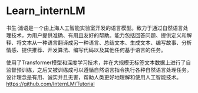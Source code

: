 # Learn_internLM

书生·浦语是一个由上海人工智能实验室开发的语言模型。致力于通过自然语言处理技术，为用户提供准确、有用且友好的帮助。能力包括回答问题、提供定义和解释、将文本从一种语言翻译成另一种语言、总结文本、生成文本、编写故事、分析情感、提供推荐、开发算法、编写代码以及其他任何基于语言的任务。

使用了Transformer模型和深度学习技术，并在大规模无标签文本数据上进行了自监督预训练，之后又被训练成可以遵循自然语言指令执行各种自然语言处理任务。设计理念是有用、诚实并且无害，帮助人类更好地理解和使用人工智能技术。
https://github.com/InternLM/Tutorial
